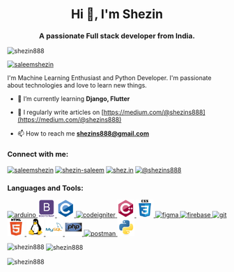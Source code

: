 <h1 align="center">Hi 👋, I'm Shezin</h1>
<h3 align="center">A passionate Full stack developer from India.</h3>

<p align="left"> <img src="https://komarev.com/ghpvc/?username=shezin888&label=Profile%20views&color=0e75b6&style=flat" alt="shezin888" /> </p>

<p align="left"> <a href="https://twitter.com/saleemshezin" target="blank"><img src="https://img.shields.io/twitter/follow/saleemshezin?logo=twitter&style=for-the-badge" alt="saleemshezin" /></a> </p>

I'm Machine Learning Enthusiast and Python Developer. I'm passionate about technologies and love to learn new things.

- 🌱 I’m currently learning **Django, Flutter**

- 📝 I regularly write articles on [https://medium.com/@shezins888](https://medium.com/@shezins888)

- 📫 How to reach me **shezins888@gmail.com**



<h3 align="left">Connect with me:</h3>
<p align="left">
<a href="https://twitter.com/saleemshezin" target="blank"><img align="center" src="https://img.icons8.com/color/48/000000/twitter--v2.png" alt="saleemshezin" height="30" width="40" /></a>
<a href="https://linkedin.com/in/shezin-saleem" target="blank"><img align="center" src="https://img.icons8.com/color/48/000000/linkedin.png" alt="shezin-saleem" height="30" width="40" /></a>
<a href="https://instagram.com/shez.in" target="blank"><img align="center" src="https://img.icons8.com/color/48/000000/instagram-new.png" alt="shez.in" height="30" width="40" /></a>
<a href="https://medium.com/@shezins888" target="blank"><img align="center" src="https://img.icons8.com/color/48/000000/medium-monogram.png" alt="@shezins888" height="30" width="40" /></a>
</p>

<h3 align="left">Languages and Tools:</h3>
<p align="left"> <a href="https://www.arduino.cc/" target="_blank"> <img src="https://cdn.worldvectorlogo.com/logos/arduino-1.svg" alt="arduino" width="40" height="40"/> </a> <a href="https://getbootstrap.com" target="_blank"> <img src="https://raw.githubusercontent.com/devicons/devicon/master/icons/bootstrap/bootstrap-plain-wordmark.svg" alt="bootstrap" width="40" height="40"/> </a> <a href="https://www.cprogramming.com/" target="_blank"> <img src="https://raw.githubusercontent.com/devicons/devicon/master/icons/c/c-original.svg" alt="c" width="40" height="40"/> </a> <a href="https://codeigniter.com" target="_blank"> <img src="https://cdn.worldvectorlogo.com/logos/codeigniter.svg" alt="codeigniter" width="40" height="40"/> </a> <a href="https://www.w3schools.com/cpp/" target="_blank"> <img src="https://raw.githubusercontent.com/devicons/devicon/master/icons/cplusplus/cplusplus-original.svg" alt="cplusplus" width="40" height="40"/> </a> <a href="https://www.w3schools.com/css/" target="_blank"> <img src="https://raw.githubusercontent.com/devicons/devicon/master/icons/css3/css3-original-wordmark.svg" alt="css3" width="40" height="40"/> </a> <a href="https://www.figma.com/" target="_blank"> <img src="https://www.vectorlogo.zone/logos/figma/figma-icon.svg" alt="figma" width="40" height="40"/> </a> <a href="https://firebase.google.com/" target="_blank"> <img src="https://www.vectorlogo.zone/logos/firebase/firebase-icon.svg" alt="firebase" width="40" height="40"/> </a> <a href="https://git-scm.com/" target="_blank"> <img src="https://www.vectorlogo.zone/logos/git-scm/git-scm-icon.svg" alt="git" width="40" height="40"/> </a> <a href="https://www.w3.org/html/" target="_blank"> <img src="https://raw.githubusercontent.com/devicons/devicon/master/icons/html5/html5-original-wordmark.svg" alt="html5" width="40" height="40"/> </a> <a href="https://www.linux.org/" target="_blank"> <img src="https://raw.githubusercontent.com/devicons/devicon/master/icons/linux/linux-original.svg" alt="linux" width="40" height="40"/> </a> <a href="https://www.mysql.com/" target="_blank"> <img src="https://raw.githubusercontent.com/devicons/devicon/master/icons/mysql/mysql-original-wordmark.svg" alt="mysql" width="40" height="40"/> </a> <a href="https://www.php.net" target="_blank"> <img src="https://raw.githubusercontent.com/devicons/devicon/master/icons/php/php-original.svg" alt="php" width="40" height="40"/> </a> <a href="https://postman.com" target="_blank"> <img src="https://www.vectorlogo.zone/logos/getpostman/getpostman-icon.svg" alt="postman" width="40" height="40"/> </a> <a href="https://www.python.org" target="_blank"> <img src="https://raw.githubusercontent.com/devicons/devicon/master/icons/python/python-original.svg" alt="python" width="40" height="40"/> </a> </p>

<p><img align="left" src="https://github-readme-stats.vercel.app/api/top-langs?username=shezin888&show_icons=true&locale=en&layout=compact&theme=dark" alt="shezin888" /></p>

<p>&nbsp;<img align="center" src="https://github-readme-stats.vercel.app/api?username=shezin888&show_icons=true&locale=en&theme=dracula"" alt="shezin888" /></p>

<p><img align="center" src="https://github-readme-streak-stats.herokuapp.com/?user=shezin888&theme=dark" alt="shezin888" /></p>
